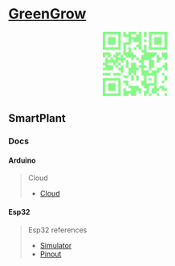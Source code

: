 # [GreenGrow](https://greengrow.netlify.app)

<p align="center">
  <a href="https://greengrow.netlify.app" target="_blank"><img src=".web.svg" width="128" alt="example" /></a>
</p>

## SmartPlant

### Docs

#### Arduino

> Cloud
>
>- [Cloud](https://docs.arduino.cc/arduino-cloud/guides/esp32/)

#### Esp32

>Esp32 references
>
>- [Simulator](https://wokwi.com/esp32)
>- [Pinout](https://www.circuitstate.com/pinouts/doit-esp32-devkit-v1-wifi-development-board-pinout-diagram-and-reference/)

